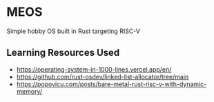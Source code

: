 # MEOS

Simple hobby OS built in Rust targeting RISC-V 

## Learning Resources Used 

- https://operating-system-in-1000-lines.vercel.app/en/
- https://github.com/rust-osdev/linked-list-allocator/tree/main
- https://popovicu.com/posts/bare-metal-rust-risc-v-with-dynamic-memory/
